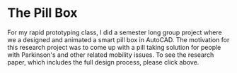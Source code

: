 # The Pill Box
For my rapid prototyping class, I did a semester long group project where we a designed and animated a smart pill box in AutoCAD. The motivation for this research project was to come up with a pill taking solution for people with Parkinson's and other related mobility issues. To see the research paper, which includes the full design process, please click above. 
